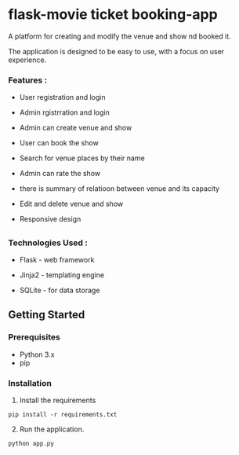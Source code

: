 
# flask-movie ticket booking-app 

A platform for creating and modify the venue and show nd booked it.

The application is designed to be easy to use, with a focus on user experience.

###

### Features : 

- User registration and login

- Admin rgistrration and login

- Admin can create venue and show

- User can book the show 

- Search for venue places by their name

- Admin can rate the show 

- there is summary of relatioon between venue and its capacity

- Edit and delete venue and show

- Responsive design

##
### Technologies Used : 

- Flask - web framework

- Jinja2 - templating engine

- SQLite - for data storage


##
## Getting Started

### Prerequisites

- Python 3.x
- pip

### 





### Installation

1. Install the requirements 
 
```
pip install -r requirements.txt

```

2. Run the application. 

```
python app.py
```


